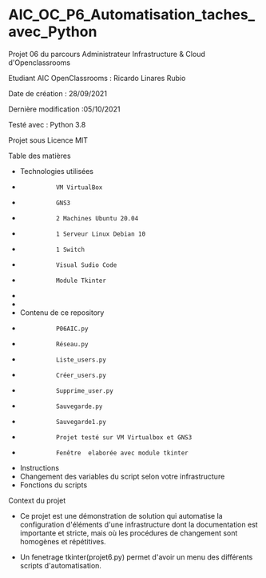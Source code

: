 # AIC_OC_P6_Automatisation_taches_avec_Python

Projet 06 du parcours Administrateur Infrastructure & Cloud d'Openclassrooms

Etudiant AIC OpenClassrooms : Ricardo Linares Rubio

Date de création : 28/09/2021

Dernière modification :05/10/2021

Testé avec : Python 3.8

Projet sous Licence MIT

Table des matières

 -  Technologies utilisées
 -               VM VirtualBox
 -               GNS3
 -               2 Machines Ubuntu 20.04
 -               1 Serveur Linux Debian 10
 -               1 Switch
 -               Visual Sudio Code
 -               Module Tkinter
 -                              
 -  
 -  Contenu de ce repository
 -               P06AIC.py
 -               Réseau.py
 -               Liste_users.py
 -               Créer_users.py
 -               Supprime_user.py
 -               Sauvegarde.py
 -               Sauvegarde1.py
 -               Projet testé sur VM Virtualbox et GNS3
 -               Fenêtre  elaborée avec module tkinter 
 -  Instructions
 -  Changement des variables du script selon votre infrastructure
 -  Fonctions du scripts

Context du projet

 - Ce projet est une démonstration de solution qui automatise la configuration d'éléments d'une infrastructure dont la documentation est importante et stricte, mais où les procédures de changement sont homogènes et répétitives.

 - Un fenetrage tkinter(projet6.py) permet d'avoir un menu des différents scripts d'automatisation.


